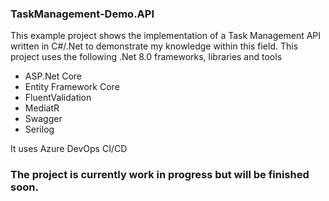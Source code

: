 ### TaskManagement-Demo.API 

This example project shows the implementation of a Task Management API written in C#/.Net to demonstrate my knowledge within this field.
This project uses the following .Net 8.0 frameworks, libraries and tools
  - ASP.Net Core
  - Entity Framework Core
  - FluentValidation
  - MediatR
  - Swagger
  - Serilog
    
It uses Azure DevOps CI/CD

### The project is currently work in progress but will be finished soon.
